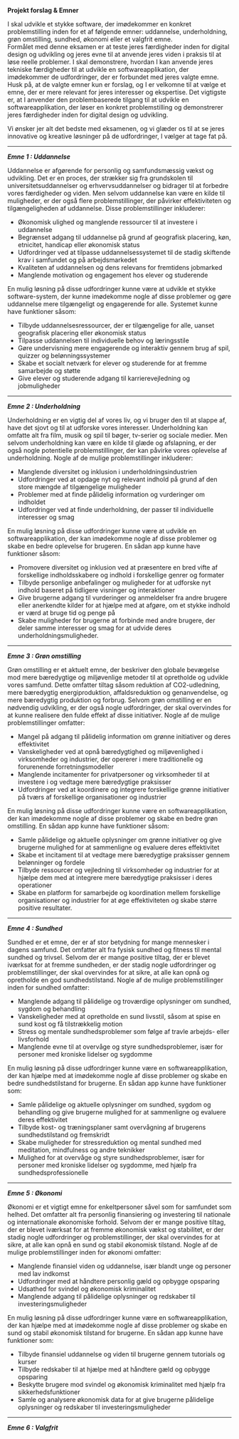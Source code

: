 **Projekt forslag & Emner**

I skal udvikle et stykke software, der imødekommer en konkret problemstilling inden for et af følgende emner: uddannelse, underholdning, grøn omstilling, sundhed, økonomi eller et valgfrit emne.   
Formålet med denne eksamen er at teste jeres færdigheder inden for digital design og udvikling og jeres evne til at anvende jeres viden i praksis til at løse reelle problemer. I skal demonstrere, hvordan I kan anvende jeres tekniske færdigheder til at udvikle en softwareapplikation, der imødekommer de udfordringer, der er forbundet med jeres valgte emne.   
Husk på, at de valgte emner kun er forslag, og I er velkomne til at vælge et emne, der er mere relevant for jeres interesser og ekspertise. Det vigtigste er, at I anvender den problembaserede tilgang til at udvikle en softwareapplikation, der løser en konkret problemstilling og demonstrerer jeres færdigheder inden for digital design og udvikling.   

Vi ønsker jer alt det bedste med eksamenen, og vi glæder os til at se jeres innovative og kreative løsninger på de udfordringer, I vælger at tage fat på.

---------------------------------------------------------------------------------
**_Emne 1 : Uddannelse_**

Uddannelse er afgørende for personlig og samfundsmæssig vækst og udvikling. Det er en proces, der strækker sig fra grundskolen til universitetsuddannelser og erhvervsuddannelser og bidrager til at forbedre vores færdigheder og viden.
Men selvom uddannelse kan være en kilde til muligheder, er der også flere problemstillinger, der påvirker effektiviteten og tilgængeligheden af uddannelse. Disse problemstillinger inkluderer:

- Økonomisk ulighed og manglende ressourcer til at investere i uddannelse
- Begrænset adgang til uddannelse på grund af geografisk placering, køn, etnicitet, handicap eller økonomisk status
- Udfordringer ved at tilpasse uddannelsessystemet til de stadig skiftende krav i samfundet og på arbejdsmarkedet
- Kvaliteten af uddannelsen og dens relevans for fremtidens jobmarked
- Manglende motivation og engagement hos elever og studerende

En mulig løsning på disse udfordringer kunne være at udvikle et stykke software-system, der kunne imødekomme nogle af disse problemer og gøre uddannelse mere tilgængeligt og engagerende for alle. Systemet kunne have funktioner såsom:

- Tilbyde uddannelsesressourcer, der er tilgængelige for alle, uanset geografisk placering eller økonomisk status
- Tilpasse uddannelsen til individuelle behov og læringsstile
- Gøre undervisning mere engagerende og interaktiv gennem brug af spil, quizzer og belønningssystemer
- Skabe et socialt netværk for elever og studerende for at fremme samarbejde og støtte
- Give elever og studerende adgang til karrierevejledning og jobmuligheder

---------------------------------------------------------------------------------
**_Emne 2 : Underholdning_**

Underholdning er en vigtig del af vores liv, og vi bruger den til at slappe af, have det sjovt og til at udforske vores interesser. Underholdning kan omfatte alt fra film, musik og spil til bøger, tv-serier og sociale medier.
Men selvom underholdning kan være en kilde til glæde og afslapning, er der også nogle potentielle problemstillinger, der kan påvirke vores oplevelse af underholdning. Nogle af de mulige problemstillinger inkluderer:

- Manglende diversitet og inklusion i underholdningsindustrien
- Udfordringer ved at opdage nyt og relevant indhold på grund af den store mængde af tilgængelige muligheder
- Problemer med at finde pålidelig information og vurderinger om indholdet
- Udfordringer ved at finde underholdning, der passer til individuelle interesser og smag

En mulig løsning på disse udfordringer kunne være at udvikle en softwareapplikation, der kan imødekomme nogle af disse problemer og skabe en bedre oplevelse for brugeren. En sådan app kunne have funktioner såsom:

- Promovere diversitet og inklusion ved at præsentere en bred vifte af forskellige indholdsskabere og indhold i forskellige genrer og formater
- Tilbyde personlige anbefalinger og muligheder for at udforske nyt indhold baseret på tidligere visninger og interaktioner
- Give brugerne adgang til vurderinger og anmeldelser fra andre brugere eller anerkendte kilder for at hjælpe med at afgøre, om et stykke indhold er værd at bruge tid og penge på
- Skabe muligheder for brugerne at forbinde med andre brugere, der deler samme interesser og smag for at udvide deres underholdningsmuligheder.


---------------------------------------------------------------------------------
**_Emne 3 : Grøn omstilling_**

Grøn omstilling er et aktuelt emne, der beskriver den globale bevægelse mod mere bæredygtige og miljøvenlige metoder til at opretholde og udvikle vores samfund. Dette omfatter tiltag såsom reduktion af CO2-udledning, mere bæredygtig energiproduktion, affaldsreduktion og genanvendelse, og mere bæredygtig produktion og forbrug.
Selvom grøn omstilling er en nødvendig udvikling, er der også nogle udfordringer, der skal overvindes for at kunne realisere den fulde effekt af disse initiativer. Nogle af de mulige problemstillinger omfatter:

- Mangel på adgang til pålidelig information om grønne initiativer og deres effektivitet
- Vanskeligheder ved at opnå bæredygtighed og miljøvenlighed i virksomheder og industrier, der opererer i mere traditionelle og forurenende forretningsmodeller
- Manglende incitamenter for privatpersoner og virksomheder til at investere i og vedtage mere bæredygtige praksisser
- Udfordringer ved at koordinere og integrere forskellige grønne initiativer på tværs af forskellige organisationer og industrier

En mulig løsning på disse udfordringer kunne være en softwareapplikation, der kan imødekomme nogle af disse problemer og skabe en bedre grøn omstilling. En sådan app kunne have funktioner såsom:

- Samle pålidelige og aktuelle oplysninger om grønne initiativer og give brugerne mulighed for at sammenligne og evaluere deres effektivitet
- Skabe et incitament til at vedtage mere bæredygtige praksisser gennem belønninger og fordele
- Tilbyde ressourcer og vejledning til virksomheder og industrier for at hjælpe dem med at integrere mere bæredygtige praksisser i deres operationer
- Skabe en platform for samarbejde og koordination mellem forskellige organisationer og industrier for at øge effektiviteten og skabe større positive resultater.

---------------------------------------------------------------------------------
**_Emne 4 : Sundhed_**

Sundhed er et emne, der er af stor betydning for mange mennesker i dagens samfund. Det omfatter alt fra fysisk sundhed og fitness til mental sundhed og trivsel. Selvom der er mange positive tiltag, der er blevet iværksat for at fremme sundheden, er der stadig nogle udfordringer og problemstillinger, der skal overvindes for at sikre, at alle kan opnå og opretholde en god sundhedstilstand.
Nogle af de mulige problemstillinger inden for sundhed omfatter:

- Manglende adgang til pålidelige og troværdige oplysninger om sundhed, sygdom og behandling
- Vanskeligheder med at opretholde en sund livsstil, såsom at spise en sund kost og få tilstrækkelig motion
- Stress og mentale sundhedsproblemer som følge af travle arbejds- eller livsforhold
- Manglende evne til at overvåge og styre sundhedsproblemer, især for personer med kroniske lidelser og sygdomme

En mulig løsning på disse udfordringer kunne være en softwareapplikation, der kan hjælpe med at imødekomme nogle af disse problemer og skabe en bedre sundhedstilstand for brugerne. En sådan app kunne have funktioner som:

- Samle pålidelige og aktuelle oplysninger om sundhed, sygdom og behandling og give brugerne mulighed for at sammenligne og evaluere deres effektivitet
- Tilbyde kost- og træningsplaner samt overvågning af brugerens sundhedstilstand og fremskridt
- Skabe muligheder for stressreduktion og mental sundhed med meditation, mindfulness og andre teknikker
- Mulighed for at overvåge og styre sundhedsproblemer, især for personer med kroniske lidelser og sygdomme, med hjælp fra sundhedsprofessionelle

---------------------------------------------------------------------------------
**_Emne 5 : Økonomi_**

Økonomi er et vigtigt emne for enkeltpersoner såvel som for samfundet som helhed. Det omfatter alt fra personlig finansiering og investering til nationale og internationale økonomiske forhold. Selvom der er mange positive tiltag, der er blevet iværksat for at fremme økonomisk vækst og stabilitet, er der stadig nogle udfordringer og problemstillinger, der skal overvindes for at sikre, at alle kan opnå en sund og stabil økonomisk tilstand.
Nogle af de mulige problemstillinger inden for økonomi omfatter:

- Manglende finansiel viden og uddannelse, især blandt unge og personer med lav indkomst
- Udfordringer med at håndtere personlig gæld og opbygge opsparing
- Udsathed for svindel og økonomisk kriminalitet
- Manglende adgang til pålidelige oplysninger og redskaber til investeringsmuligheder

En mulig løsning på disse udfordringer kunne være en softwareapplikation, der kan hjælpe med at imødekomme nogle af disse problemer og skabe en sund og stabil økonomisk tilstand for brugerne. En sådan app kunne have funktioner som:

- Tilbyde finansiel uddannelse og viden til brugerne gennem tutorials og kurser
- Tilbyde redskaber til at hjælpe med at håndtere gæld og opbygge opsparing
- Beskytte brugere mod svindel og økonomisk kriminalitet med hjælp fra sikkerhedsfunktioner
- Samle og analysere økonomisk data for at give brugerne pålidelige oplysninger og redskaber til investeringsmuligheder

---------------------------------------------------------------------------------
**_Emne 6 : Valgfrit_**
